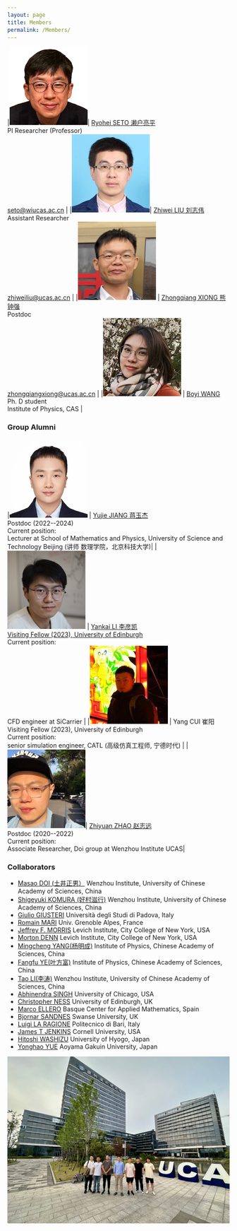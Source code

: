 ```yaml
---
layout: page
title: Members
permalink: /Members/
---
```


|[![Seto](/assets/img/Seto2.png)](/profile/)| [Ryohei SETO 濑户亮平](/profile/) <br> PI Researcher (Professor) <br> [seto@wiucas.ac.cn](mailto:seto@wiucas.ac.cn) |
|[![Zhiwei](/assets/img/Zhiwei.jpeg)](https://www.researchgate.net/profile/Zhiwei-Liu-49)| [Zhiwei LIU 刘志伟](https://www.researchgate.net/profile/Zhiwei-Liu-49) <br> Assistant Researcher  <br> [zhiweiliu@ucas.ac.cn](mailto:zhiweiliu@ucas.ac.cn) |
|[![Zhongqiang](/assets/img/Zhongqiang.jpeg)](https://www.researchgate.net/profile/Zhongqiang-Xiong) | [Zhongqiang XIONG 熊钟强](https://www.researchgate.net/profile/Zhongqiang-Xiong) <br> Postdoc <br> [zhongqiangxiong@ucas.ac.cn](mailto:zhongqiangxiong@ucas.ac.cn) |
|[![Boyi](/assets/img/Boyi.jpeg)](https://www.researchgate.net/profile/Boyi-Wang-4) | [Boyi WANG](https://www.researchgate.net/profile/Boyi-Wang-4) <br> Ph. D student <br> Institute of Physics, CAS |


### Group Alumni

|![Yujie](/assets/img/Yujie.jpeg)  | [Yujie JIANG 蒋玉杰](https://scholar.google.com/citations?user=8d1fMNwAAAAJ) <br> Postdoc (2022--2024) <br> Current position: <br> Lecturer at School of Mathematics and Physics, University of Science and Technology Beijing (讲师 数理学院，北京科技大学)|
|[![Yankai Li](/assets/img/Yankai.jpeg)](https://scholar.google.com/citations?user=zYSDLm4AAAAJ&hl=en) | [Yankai LI 李彦凯<br> Visiting Fellow (2023), University of Edinburgh](https://scholar.google.com/citations?user=zYSDLm4AAAAJ&hl=en) <br> Current position: <br> CFD engineer at SiCarrier    |
|![Yang](/assets/img/YangCui.jpeg) | Yang CUI 崔阳 <br> Visiting Fellow (2023), University of Edinburgh <br> Current position: <br> senior simulation engineer, CATL (高级仿真工程师, 宁德时代) |
|[![Zhiyuan](/assets/img/Zhiyuan.jpeg)](https://www.researchgate.net/profile/Zhiyuan_Zhao11)| [Zhiyuan ZHAO 赵志远](https://scholar.google.com/citations?hl=fr&user=e4Z56nQAAAAJ&view_op=list_works&sortby=pubdate) <br> Postdoc (2020--2022) <br> Current position: <br> Associate Researcher, Doi group at Wenzhou Institute UCAS|


### Collaborators

- [Masao DOI (土井正男）](http://mdoi.jp/index_E.html) Wenzhou Institute, University of Chinese Academy of Sciences, China
- [Shigeyuki KOMURA (好村滋行)](http://biosoft.world.coocan.jp) Wenzhou Institute, University of Chinese Academy of Sciences, China
- [Giulio GIUSTERI](https://www.math.unipd.it/~giusteri/) Università degli Studi di Padova, Italy
- [Romain MARI](http://rmari.github.io) Univ. Grenoble Alpes, France
- [Jeffrey F. MORRIS](http://www-levich.engr.ccny.cuny.edu/~jmorris/index.html) Levich Institute, City College of New York, USA
- [Morton DENN](http://www-levich.engr.ccny.cuny.edu/mdcv.htm) Levich Institute, City College of New York, USA
- [Mingcheng YANG(杨明成)](http://www.iop.cas.cn/rcjy/zgjgwry/?id=2023) Institute of Physics, Chinese Academy of Sciences, China
- [Fangfu YE(叶方富)](http://www.iop.cas.cn/rcjy/zgjgwry/?id=2022) Institute of Physics, Chinese Academy of Sciences, China
- [Tao LI(李涛)](http://www.wiucas.ac.cn/team/group/2019/516.html) Wenzhou Institute, University of Chinese Academy of Sciences, China
- [Abhinendra SINGH](https://scholar.google.com/citations?user=M2IMz3QAAAAJ&hl=nl) University of Chicago, USA
- [Christopher NESS](https://christopherjness.github.io) University of Edinburgh, UK
- [Marco ELLERO](http://www.bcamath.org/en/people/mellero) Basque Center for Applied Mathematics, Spain
- [Bjornar SANDNES](https://www.swansea.ac.uk/staff/b.sandnes) Swanse University, UK
- [Luigi LA RAGIONE](https://scholar.google.com/citations?user=YiG-vvwAAAAJ&hl=en) Politecnico di Bari, Italy
- [James T JENKINS](https://www.cee.cornell.edu/faculty-directory/james-t-jenkins) Cornell University, USA
- [Hitoshi WASHIZU](http://washizu.org/lab/index-e.html) University of Hyogo, Japan
- [Yonghao YUE](http://mns.k.u-tokyo.ac.jp/~yonghao/) Aoyama Gakuin University, Japan


<center>
     <img class="fit-picture"
     src="/assets/img/groupphoto.jpeg"
     alt="group photo 2023">
</center>
